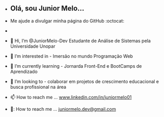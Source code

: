 - ## Olá, sou Junior Melo...
- Me ajude a divulgar minha página do GitHub :octocat:

-

- 👋 Hi, I’m @JuniorMelo-Dev Estudante de Análise de Sistemas pela Universidade Unopar
- 👀 I’m interested in - Imersão no mundo Programação Web
- 🌱 I’m currently learning - Jornarda Front-End e BootCamps de Aprendizado
- 💞️ I’m looking to - colaborar em projetos de crescimento educacional e busca profissional na área 
  
- 📫 How to reach me ... www.linkedin.com/in/juniormelo01  
- 📧: How to reach me ... juniormelo.dev@gmail.com

<!---
JuniorMelo-Dev/JuniorMelo-Dev is a ✨ special ✨ repository because its `README.md` (this file) appears on your GitHub profile.
You can click the Preview link to take a look at your changes.
--->
